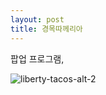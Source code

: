 ```yaml
---
layout: post
title: 경목따께리아
---
```


팝업 프로그램,

![liberty-tacos-alt-2](https://user-images.githubusercontent.com/81041256/192147552-aadcc470-e6dd-49b8-b80e-d748035665ab.png)
